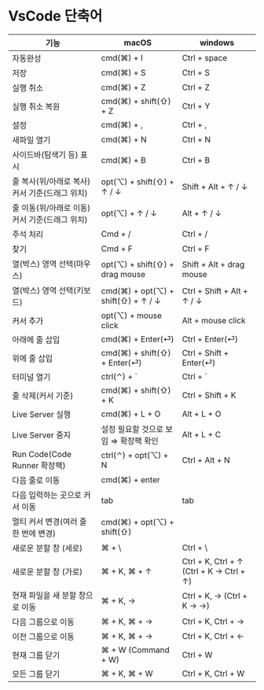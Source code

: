 # VsCode 단축어

| 기능                                           | macOS                                 | windows                                  |
| ---------------------------------------------- | ------------------------------------- | ---------------------------------------- |
| 자동완성                                       | cmd(⌘) + I                            | Ctrl + space                             |
| 저장                                           | cmd(⌘) + S                            | Ctrl + S                                 |
| 실행 취소                                      | cmd(⌘) + Z                            | Ctrl + Z                                 |
| 실행 취소 복원                                 | cmd(⌘) + shift(⇧) + Z                 | Ctrl + Y                                 |
| 설정                                           | cmd(⌘) + ,                            | Ctrl + ,                                 |
| 새파일 열기                                    | cmd(⌘) + N                            | Ctrl + N                                 |
| 사이드바(탐색기 등) 표시                       | cmd(⌘) + B                            | Ctrl + B                                 |
| 줄 복사(위/아래로 복사) 커서 기준(드래그 위치) | opt(⌥) + shift(⇧) + ↑ / ↓             | Shift + Alt + ↑ / ↓                      |
| 줄 이동(위/아래로 이동) 커서 기준(드래그 위치) | opt(⌥) + ↑ / ↓                        | Alt + ↑ / ↓                              |
| 주석 처리                                      | Cmd + /                               | Ctrl + /                                 |
| 찾기                                           | Cmd + F                               | Ctrl + F                                 |
| 열(박스) 영역 선택(마우스)                     | opt(⌥) + shift(⇧) + drag mouse        | Shift + Alt + drag mouse                 |
| 열(박스) 영역 선택(키보드)                     | cmd(⌘) + opt(⌥) + shift(⇧) + ↑ / ↓    | Ctrl + Shift + Alt + ↑ / ↓               |
| 커서 추가                                      | opt(⌥) + mouse click                  | Alt + mouse click                        |
| 아래에 줄 삽입                                 | cmd(⌘) + Enter(⏎)                     | Ctrl + Enter(⏎)                          |
| 위에 줄 삽입                                   | cmd(⌘) + shift(⇧) + Enter(⏎)          | Ctrl + Shift + Enter(⏎)                  |
| 터미널 열기                                    | ctrl(⌃) + `                           | Ctrl + `                                 |
| 줄 삭제(커서 기준)                             | cmd(⌘) + shift(⇧) + K                 | Ctrl + Shift + K                         |
| Live Server 실행                               | cmd(⌘) + L + O                        | Alt + L + O                              |
| Live Server 중지                               | 설정 필요할 것으로 보임 ⇒ 확장팩 확인 | Alt + L + C                              |
| Run Code(Code Runner 확장팩)                   | ctrl(⌃) + opt(⌥) + N                  | Ctrl + Alt + N                           |
| 다음 줄로 이동                                 | cmd(⌘) + enter                        |                                          |
| 다음 입력하는 곳으로 커서 이동                 | tab                                   | tab                                      |
| 멀티 커서 변경(여러 줄 한 번에 변경)           | cmd(⌘) + opt(⌥) + shift(⇧)            |                                          |
| 새로운 분할 창 (세로)                          | ⌘ + \                                 | Ctrl + \                                 |
| 새로운 분할 창 (가로)                          | ⌘ + K, ⌘ + ↑                          | Ctrl + K, Ctrl + ↑ (Ctrl + K → Ctrl + ↑) |
| 현재 파일을 새 분할 창으로 이동                | ⌘ + K, →                              | Ctrl + K, → (Ctrl + K → →)               |
| 다음 그룹으로 이동                             | ⌘ + K, ⌘ + →                          | Ctrl + K, Ctrl + →                       |
| 이전 그룹으로 이동                             | ⌘ + K, ⌘ + →                          | Ctrl + K, Ctrl + ←                       |
| 현재 그룹 닫기                                 | ⌘ + W (Command + W)                   | Ctrl + W                                 |
| 모든 그룹 닫기                                 | ⌘ + K, ⌘ + W                          | Ctrl + K, Ctrl + W                       |
